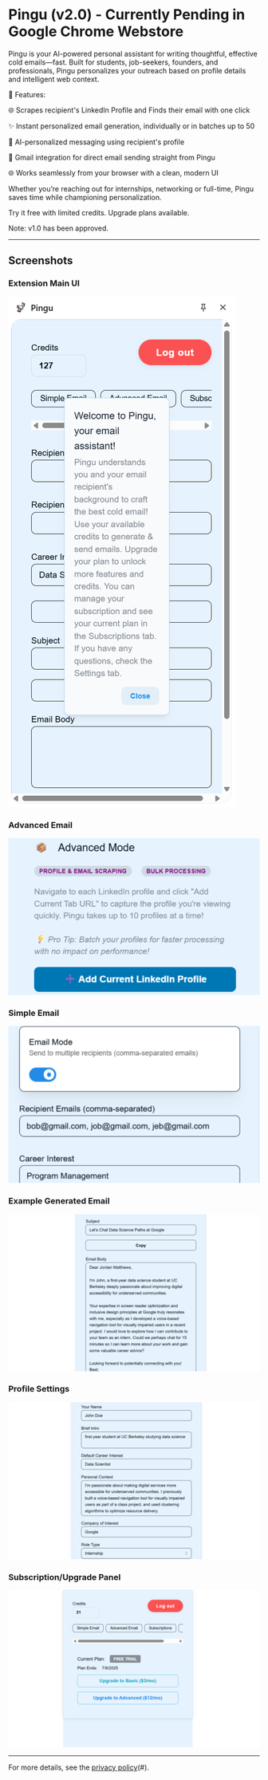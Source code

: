 # Pingu (v2.0) - Currently Pending in Google Chrome Webstore

Pingu is your AI-powered personal assistant for writing thoughtful, effective cold emails—fast. Built for students, job-seekers, founders, and professionals, Pingu personalizes your outreach based on profile details and intelligent web context.

🎯 Features:

🌐 Scrapes recipient's LinkedIn Profile and Finds their email with one click

✨ Instant personalized email generation, individually or in batches up to 50

🧠 AI-personalized messaging using recipient's profile

📧 Gmail integration for direct email sending straight from Pingu

🌐 Works seamlessly from your browser with a clean, modern UI

Whether you’re reaching out for internships, networking or full-time, Pingu saves time while championing personalization.

Try it free with limited credits. Upgrade plans available.

Note: v1.0 has been approved.

---

## Screenshots

### Extension Main UI
![Main UI](extension-look.png)

### Advanced Email
![Advanced Email](AdvancedEmail.png)

### Simple Email
![Simple Email](simpleEmailBulk.png)

### Example Generated Email
![Generated Email](email.png)

### Profile Settings
![Profile Settings](profile.png)

### Subscription/Upgrade Panel
![Subscription Panel](subscriptions.png)

---

For more details, see the [privacy policy](https://tkher23.github.io/pingu-privacy/)(#).
